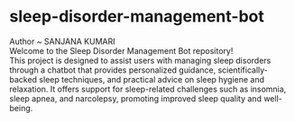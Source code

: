 # sleep-disorder-management-bot
Author ~ SANJANA KUMARI <br>
Welcome to the Sleep Disorder Management Bot repository! <br> This project is designed to assist users with managing sleep disorders through a chatbot that provides personalized guidance, scientifically-backed sleep techniques, and practical advice on sleep hygiene and relaxation. It offers support for sleep-related challenges such as insomnia, sleep apnea, and narcolepsy, promoting improved sleep quality and well-being.
